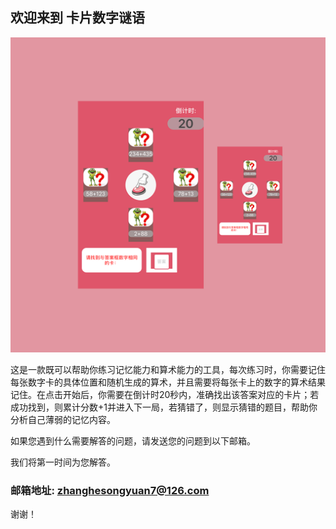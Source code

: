 ## 欢迎来到 卡片数字谜语

![Image](icon-1024.png)

这是一款既可以帮助你练习记忆能力和算术能力的工具，每次练习时，你需要记住每张数字卡的具体位置和随机生成的算术，并且需要将每张卡上的数字的算术结果记住。在点击开始后，你需要在倒计时20秒内，准确找出该答案对应的卡片；若成功找到，则累计分数+1并进入下一局，若猜错了，则显示猜错的题目，帮助你分析自己薄弱的记忆内容。


如果您遇到什么需要解答的问题，请发送您的问题到以下邮箱。

我们将第一时间为您解答。

### 邮箱地址: zhanghesongyuan7@126.com

谢谢！
